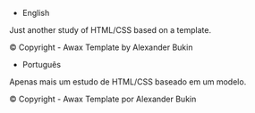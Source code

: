 - English

Just another study of HTML/CSS based on a template.

© Copyright - Awax Template by Alexander Bukin


- Português

Apenas mais um estudo de HTML/CSS baseado em um modelo.

© Copyright - Awax Template por Alexander Bukin
